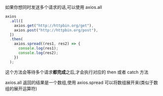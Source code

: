 如果你想同时发送多个请求的话,可以使用 axios.all

```js
axios
  .all([
    axios.get("http://httpbin.org/get"),
    axios.post("http://httpbin.org/post"),
  ])
  .then(
    axios.spread((res1, res2) => {
      console.log(res1);
      console.log(res2);
    })
  );
```

这个方法会等待多个请求**都完成**之后,才会执行对应的 then 或者 catch 方法

axios.all 返回的结果是一个数组,使用 axios.spread 可以将数组展开来(类似于数组的展开运算符)
